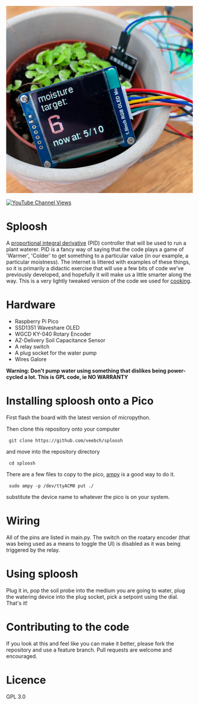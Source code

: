 ![sploosh](/sploosh.jpg)

[![YouTube Channel Views](https://img.shields.io/youtube/channel/views/UCz5BOU9J9pB_O0B8-rDjCWQ?label=YouTube&style=social)](https://www.youtube.com/channel/UCz5BOU9J9pB_O0B8-rDjCWQ)

# Sploosh

A [proportional integral derivative](https://en.wikipedia.org/wiki/PID_controller) (PID) controller that will be used to run a plant waterer. PID is a fancy way of saying that the code plays a game of 'Warmer', 'Colder' to get something to a particular value (in our example, a particular moistness). The internet is littered with examples of these things, so it is primarily a didactic exercise that will use a few bits of code we've previously developed, and hopefully it will make us a little smarter along the way. This is a very lightly tweaked version of the code we used for [cooking](https://github.com/veebch/heat-o-matic).


# Hardware

- Raspberry Pi Pico 
- SSD1351 Waveshare OLED 
- WGCD KY-040 Rotary Encoder
- AZ-Delivery Soil Capacitance Sensor
- A relay switch
- A plug socket for the water pump
- Wires Galore

**Warning: Don't pump water using something that dislikes being power-cycled a lot. This is GPL code, ie NO WARRANTY**

# Installing sploosh onto a Pico

First flash the board with the latest version of micropython. 

Then clone this repository onto your computer

     git clone https://github.com/veebch/sploosh

and move into the repository directory

     cd sploosh

There are a few files to copy to the pico, [ampy](https://learn.adafruit.com/micropython-basics-load-files-and-run-code/install-ampy) is a good way to do it.

     sudo ampy -p /dev/ttyACM0 put ./
     
substitute the device name to whatever the pico is on your system.

# Wiring

All of the pins are listed in main.py. The switch on the roatary encoder (that was being used as a means to toggle the UI) is disabled as it was being triggered by the relay.

# Using sploosh

Plug it in, pop the soil probe into the medium you are going to water, plug the watering device into the plug socket, pick a setpoint using the dial. That's it!


# Contributing to the code

If you look at this and feel like you can make it better, please fork the repository and use a feature branch. Pull requests are welcome and encouraged.

# Licence 
GPL 3.0
